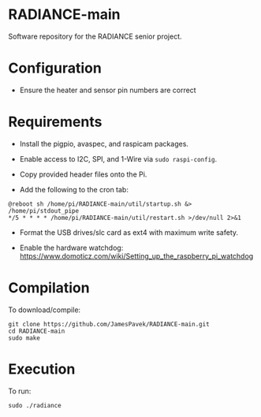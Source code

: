 # RADIANCE-main
Software repository for the RADIANCE senior project.

# Configuration
- Ensure the heater and sensor pin numbers are correct
# Requirements
- Install the pigpio, avaspec, and raspicam packages.

- Enable access to I2C, SPI, and 1-Wire via `sudo raspi-config`.

- Copy provided header files onto the Pi.

- Add the following to the cron tab:
```
@reboot sh /home/pi/RADIANCE-main/util/startup.sh &> /home/pi/stdout_pipe
*/5 * * * * /home/pi/RADIANCE-main/util/restart.sh >/dev/null 2>&1
```

- Format the USB drives/slc card as ext4 with maximum write safety.

- Enable the hardware watchdog: https://www.domoticz.com/wiki/Setting_up_the_raspberry_pi_watchdog
# Compilation

To download/compile:
```
git clone https://github.com/JamesPavek/RADIANCE-main.git
cd RADIANCE-main
sudo make
```

# Execution

To run:

```
sudo ./radiance
```
